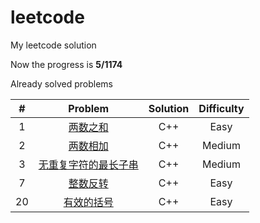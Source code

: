# leetcode
My leetcode solution

Now the progress is **5/1174**

Already solved problems

|  #   |                           Problem                            | Solution | Difficulty |
| :--: | :----------------------------------------------------------: | :------: | :--------: |
|  1   |    [两数之和](https://leetcode-cn.com/problems/two-sum/)     |   C++    |    Easy    |
|  2   |    [两数相加](https://leetcode-cn.com/problems/two-sum/)     |   C++    |   Medium   |
|  3   | [无重复字符的最长子串](https://leetcode-cn.com/problems/two-sum/) |   C++    |   Medium   |
|  7   | [整数反转](https://leetcode-cn.com/problems/reverse-integer/) |   C++    |    Easy    |
|  20  | [有效的括号](https://leetcode-cn.com/problems/valid-parentheses/) |   C++    |    Easy    |

